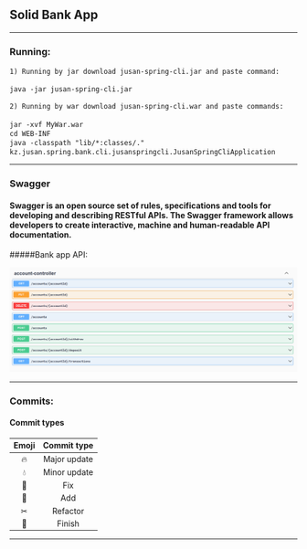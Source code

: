 ## Solid Bank App

<hr>

### Running:

    1) Running by jar download jusan-spring-cli.jar and paste command: 

`java -jar jusan-spring-cli.jar`
    
    2) Running by war download jusan-spring-cli.war and paste commands:
    
    jar -xvf MyWar.war
    cd WEB-INF
    java -classpath "lib/*:classes/." kz.jusan.spring.bank.cli.jusanspringcli.JusanSpringCliApplication

<hr>

### Swagger

#### Swagger is an open source set of rules, specifications and tools for developing and describing RESTful APIs. The Swagger framework allows developers to create interactive, machine and human-readable API documentation.

#####Bank app API: 

![API](image/img.png?raw=true "Title")

<hr>

### Commits:
#### Commit types

| **Emoji** | **Commit type** |
|:---------:|:---------------:|
|    🔥     |  Major update   |
|    💧     |  Minor update   |
|    👾     |       Fix       |
|    🐣     |       Add       |
|    ✂     |    Refactor     |
|    🥂     |     Finish      |

<hr>
